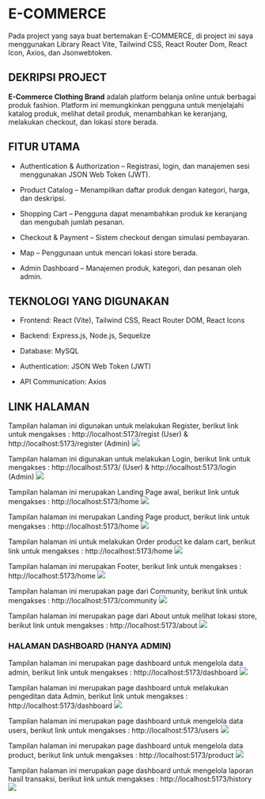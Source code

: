 # E-COMMERCE
Pada project yang saya buat bertemakan E-COMMERCE, di project ini saya menggunakan Library React Vite, Tailwind CSS, React Router Dom, React Icon, Axios, dan Jsonwebtoken.

## DEKRIPSI PROJECT
<b>E-Commerce Clothing Brand</b> adalah platform belanja online untuk berbagai produk fashion. Platform ini memungkinkan pengguna untuk menjelajahi katalog produk, melihat detail produk, menambahkan ke keranjang, melakukan checkout, dan lokasi store berada.

## FITUR UTAMA
- Authentication & Authorization – Registrasi, login, dan manajemen sesi menggunakan JSON Web Token (JWT).

- Product Catalog – Menampilkan daftar produk dengan kategori, harga, dan deskripsi.

- Shopping Cart – Pengguna dapat menambahkan produk ke keranjang dan mengubah jumlah pesanan.

- Checkout & Payment – Sistem checkout dengan simulasi pembayaran.

- Map – Penggunaan untuk mencari lokasi store berada.

- Admin Dashboard – Manajemen produk, kategori, dan pesanan oleh admin.

## TEKNOLOGI YANG DIGUNAKAN
- Frontend: React (Vite), Tailwind CSS, React Router DOM, React Icons

- Backend: Express.js, Node.js, Sequelize

- Database: MySQL

- Authentication: JSON Web Token (JWT)

- API Communication: Axios

## LINK HALAMAN
Tampilan halaman ini digunakan untuk melakukan Register, berikut link untuk mengakses : http://localhost:5173/regist (User) & http://localhost:5173/register (Admin)
<img src='./ASSETS/resgiter.jpg'/>

Tampilan halaman ini digunakan untuk melakukan Login, berikut link untuk mengakses : http://localhost:5173/ (User) & http://localhost:5173/login (Admin)
<img src='./ASSETS/login.jpg'/>

Tampilan halaman ini merupakan Landing Page awal, berikut link untuk mengakses : http://localhost:5173/home
<img src='./ASSETS/landingpage.jpg'/>

Tampilan halaman ini merupakan Landing Page product, berikut link untuk mengakses : http://localhost:5173/home
<img src='./ASSETS/product.jpg'/>

Tampilan halaman ini untuk melakukan Order product ke dalam cart, berikut link untuk mengakses : http://localhost:5173/home
<img src='./ASSETS/add to cart.jpg'/>

Tampilan halaman ini merupakan Footer, berikut link untuk mengakses : http://localhost:5173/home
<img src='./ASSETS/footer.jpg'/>

Tampilan halaman ini merupakan page dari Community, berikut link untuk mengakses : http://localhost:5173/community
<img src='./ASSETS/community.jpg'/>

Tampilan halaman ini merupakan page dari About untuk melihat lokasi store, berikut link untuk mengakses : http://localhost:5173/about
<img src='./ASSETS/about.jpg'/>

### HALAMAN DASHBOARD (HANYA ADMIN)
Tampilan halaman ini merupakan page dashboard untuk mengelola data admin, berikut link untuk mengakses : http://localhost:5173/dashboard
<img src='./ASSETS/dataAdmin.jpg'/>

Tampilan halaman ini merupakan page dashboard untuk melakukan pengeditan data Admin, berikut link untuk mengakses : http://localhost:5173/dashboard
<img src='./ASSETS/editAdmin.jpg'/>

Tampilan halaman ini merupakan page dashboard untuk mengelola data users, berikut link untuk mengakses : http://localhost:5173/users
<img src='./ASSETS/dataUsers.jpg'/>

Tampilan halaman ini merupakan page dashboard untuk mengelola data product, berikut link untuk mengakses : http://localhost:5173/product
<img src='./ASSETS/dataProduct.jpg'/>

Tampilan halaman ini merupakan page dashboard untuk mengelola laporan hasil transaksi, berikut link untuk mengakses : http://localhost:5173/history
<img src='./ASSETS/laporan.jpg'/>